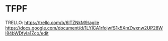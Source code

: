 # TFPF
TRELLO: https://trello.com/b/6lTZNkM9/agile
https://docs.google.com/document/d/1LYlCA1rfojwfS1k5XmZwxnw2UP28Wl84bWDfyIa1Zco/edit
